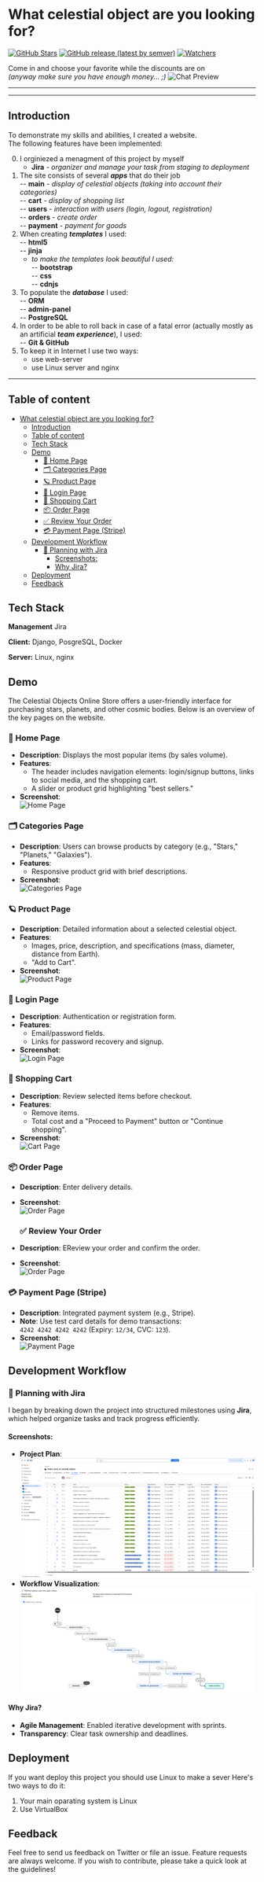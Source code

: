 What celestial object are you looking for?
=
[![GitHub Stars](https://img.shields.io/github/stars/Mart-igor/GUI_for_identifying_stationary_mode.svg)](https://github.com/Mart-igor/GUI_for_identifying_stationary_mode/stargazers)
[![GitHub release (latest by semver)](https://img.shields.io/github/v/release/Mart-igor/GUI_for_identifying_stationary_mode?color=60be86&label=Latest%20release&style=social&sort=semver)](https://github.com/Mart-igor/GUI_for_identifying_stationary_mode/releases)
[![Watchers](https://img.shields.io/github/watchers/Mart-igor/GUI_for_identifying_stationary_mode?style=social)](https://github.com/Mart-igor/GUI_for_identifying_stationary_mode/watchers)
 
Come in and choose your favorite while the discounts are on  
*(anyway make sure you have enough money... ;)*
![Chat Preview](https://github.com/Mart-igor/Online_store_of_celestial_objects/blob/7ca5f89cbd6c3c3ac835544437d8f915ffd5fcbb/screenshots/Clipchamp6-ezgif.com-resize.gif)

***
***

## Introduction

To demonstrate my skills and abilities, I created a website.  
The following features have been implemented:  

0. I orginiezed a menagment of this project by myself
     - **Jira** - *organizer and manage your task from staging to deployment*
1. The site consists of several ***apps*** that do their job  
-- **main** - *display of celestial objects (taking into account their categories)*  
-- **cart** - *display of shopping list*  
-- **users** - *interaction with users (login, logout, registration)*  
-- **orders** - *create order*  
-- **payment** - *payment for goods*
1. When creating ***templates*** I used:  
-- **html5**  
-- **jinja**  
   - *to make the templates look beautiful I used:*  
-- **bootstrap**  
-- **css**  
-- **cdnjs**
1. To populate the ***database*** I used:  
-- **ORM**  
-- **admin-panel**  
-- **PostgreSQL**
1. In order to be able to roll back in case of a fatal error (actually mostly as an artificial ***team experience***), I used:  
-- **Git & GitHub**
1. To keep it in Internet I use two ways:
   - use web-server
   - use Linux server and nginx

---
## Table of content
- [What celestial object are you looking for?](#what-celestial-object-are-you-looking-for)
  - [Introduction](#introduction)
  - [Table of content](#table-of-content)
  - [Tech Stack](#tech-stack)
  - [Demo](#demo)
    - [📌 Home Page](#-home-page)
    - [🗂 Categories Page](#-categories-page)
    - [🪐 Product Page](#-product-page)
    - [🔐 Login Page](#-login-page)
    - [🛒 Shopping Cart](#-shopping-cart)
    - [📦 Order Page](#-order-page)
    - [✅ Review Your Order](#-review-your-order)
    - [💳 Payment Page (Stripe)](#-payment-page-stripe)
  - [Development Workflow](#development-workflow)
    - [📝 Planning with Jira](#-planning-with-jira)
      - [Screenshots:](#screenshots)
      - [Why Jira?](#why-jira)
  - [Deployment](#deployment)
  - [Feedback](#feedback)

## Tech Stack

**Management** Jira

**Client:** Django, PosgreSQL, Docker

**Server:** Linux, nginx

## Demo

The Celestial Objects Online Store offers a user-friendly interface for purchasing stars, planets, and other cosmic bodies. Below is an overview of the key pages on the website.

### 📌 Home Page  
- **Description**: Displays the most popular items (by sales volume).  
- **Features**:  
  - The header includes navigation elements: login/signup buttons, links to social media, and the shopping cart.  
  - A slider or product grid highlighting "best sellers."  
- **Screenshot**:  
  ![Home Page](https://github.com/Mart-igor/Online_store_of_celestial_objects/blob/main/screenshots/home_gif.gif)  

### 🗂 Categories Page  
- **Description**: Users can browse products by category (e.g., "Stars," "Planets," "Galaxies").  
- **Features**:  
  - Responsive product grid with brief descriptions.  
- **Screenshot**:  
  ![Categories Page](https://github.com/Mart-igor/Online_store_of_celestial_objects/blob/main/screenshots/categories_gif.gif)  

### 🪐 Product Page  
- **Description**: Detailed information about a selected celestial object.  
- **Features**:  
  - Images, price, description, and specifications (mass, diameter, distance from Earth).  
  - "Add to Cart".  
- **Screenshot**:  
  ![Product Page](https://github.com/Mart-igor/Online_store_of_celestial_objects/blob/main/screenshots/product_gif.gif)  

### 🔐 Login Page  
- **Description**: Authentication or registration form.  
- **Features**:  
  - Email/password fields.  
  - Links for password recovery and signup.  
- **Screenshot**:  
  ![Login Page](https://github.com/Mart-igor/Online_store_of_celestial_objects/blob/main/screenshots/login_gif.gif)  

### 🛒 Shopping Cart  
- **Description**: Review selected items before checkout.  
- **Features**:  
  - Remove items.  
  - Total cost and a "Proceed to Payment" button or "Continue shopping".  
- **Screenshot**:  
  ![Cart Page](https://github.com/Mart-igor/Online_store_of_celestial_objects/blob/main/screenshots/cart_gif.gif)  

### 📦 Order Page  
- **Description**: Enter delivery details.  
- **Screenshot**:  
  ![Order Page](https://github.com/Mart-igor/Online_store_of_celestial_objects/blob/main/screenshots/order_gif.gif)  

  ### ✅ Review Your Order  
- **Description**: EReview your order and confirm the order.  
- **Screenshot**:  
  ![Order Page](https://github.com/Mart-igor/Online_store_of_celestial_objects/blob/main/screenshots/payment_gif.gif) 

### 💳 Payment Page (Stripe) 
- **Description**: Integrated payment system (e.g., Stripe).  
- **Note**: Use test card details for demo transactions:  
  `4242 4242 4242 4242` (Expiry: `12/34`, CVC: `123`).  
- **Screenshot**:  
  ![Payment Page](https://github.com/Mart-igor/Online_store_of_celestial_objects/blob/main/screenshots/strip_gif.gif)

## Development Workflow  

### 📝 Planning with Jira  
I began by breaking down the project into structured milestones using **Jira**, which helped organize tasks and track progress efficiently.    

#### Screenshots:  
- **Project Plan**:  
  ![Chat Preview](https://github.com/Mart-igor/Online_store_of_celestial_objects/blob/7ca5f89cbd6c3c3ac835544437d8f915ffd5fcbb/screenshots/plan.png) 
- **Workflow Visualization**:  
  ![Chat Preview](https://github.com/Mart-igor/Online_store_of_celestial_objects/blob/7ca5f89cbd6c3c3ac835544437d8f915ffd5fcbb/screenshots/work_flow.png)  

#### Why Jira?  
- **Agile Management**: Enabled iterative development with sprints.  
- **Transparency**: Clear task ownership and deadlines.  


## Deployment

If you want deploy this project you should use Linux to make a sever 
Here's two ways to do it: 
1. Your main oparating system is Linux
2. Use VirtualBox


## Feedback

Feel free to send us feedback on Twitter or file an issue. Feature requests are always welcome. If you wish to contribute, please take a quick look at the guidelines!